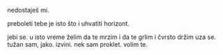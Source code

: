 nedostaješ mi.

preboleti tebe je isto što i uhvatiti horizont.

jebi se. u isto vreme želim da te mrzim i da te grlim i čvrsto držim uza se. tužan sam, jako. izvini. nek sam proklet. volim te.